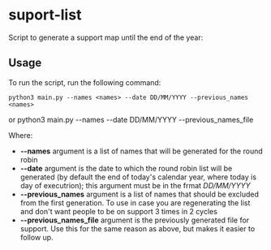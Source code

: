 # suport-list
Script to generate a support map until the end of the year:

## Usage
To run the script, run the following command:

    python3 main.py --names <names> --date DD/MM/YYYY --previous_names <names> 
or 
    python3 main.py --names <names> --date DD/MM/YYYY --previous_names_file <file> 



Where:
* **--names** argument is a list of names that will be generated for the round robin
* **--date** argument is the date to which the round robin list will be generated (by default the end of today's calendar year, where today is day of executrion); this argument must be in the frmat *DD/MM/YYYY*
* **--previous_names** argument is a list of names that should be excluded from the first generation. To use in case you are regenerating the list and don't want people to be on support 3 times in 2 cycles
* **--previous_names_file** argument is the previously generated file for support. Use this for the same reason as above, but makes it easier to follow up.
